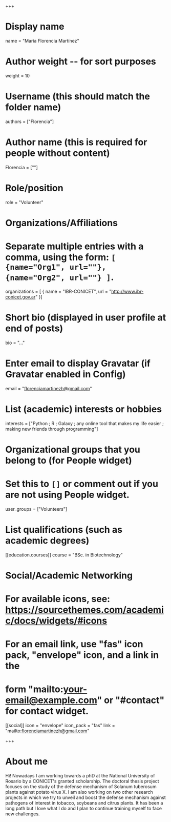 +++
# Display name
name = "María Florencia Martínez"

# Author weight -- for sort purposes
weight = 10

# Username (this should match the folder name)
authors = ["Florencia"]

# Author name (this is required for people without content)
Florencia = [""]

# Role/position
role = "Volunteer"

# Organizations/Affiliations
#   Separate multiple entries with a comma, using the form: `[ {name="Org1", url=""}, {name="Org2", url=""} ]`.
organizations = [ { name = "IBR-CONICET", url = "http://www.ibr-conicet.gov.ar" }]

# Short bio (displayed in user profile at end of posts)
bio = "..."

# Enter email to display Gravatar (if Gravatar enabled in Config)
email = "florenciamartinezh@gmail.com"

# List (academic) interests or hobbies
interests = ["Python ; R ; Galaxy ; any online tool that makes my life easier ; making new friends through programming"]

# Organizational groups that you belong to (for People widget)
#   Set this to `[]` or comment out if you are not using People widget.
user_groups = ["Volunteers"]

# List qualifications (such as academic degrees)
[[education.courses]]
  course = "BSc. in Biotechnology"



# Social/Academic Networking
# For available icons, see: https://sourcethemes.com/academic/docs/widgets/#icons
#   For an email link, use "fas" icon pack, "envelope" icon, and a link in the
#   form "mailto:your-email@example.com" or "#contact" for contact widget.

[[social]]
  icon = "envelope"
  icon_pack = "fas"
  link = "mailto:florenciamartinezh@gmail.com"

+++

# About me 

Hi! Nowadays I am working towards a phD at the National University of Rosario by a CONICET's  granted scholarship. The doctoral thesis project focuses on the study of the defense mechanism of Solanum tuberosum plants against potato virus X. I am also working on two other research projects in which we try to unveil and boost the defense mechanism against pathogens of interest in tobacco, soybeans and citrus plants. It has been a long path but I love what I do and I plan to continue training myself to face new challenges.